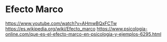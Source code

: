 # Efecto Marco
https://www.youtube.com/watch?v=AHmwBQxFCTw
https://es.wikipedia.org/wiki/Efecto_marco
https://www.psicologia-online.com/que-es-el-efecto-marco-en-psicologia-y-ejemplos-6295.html
